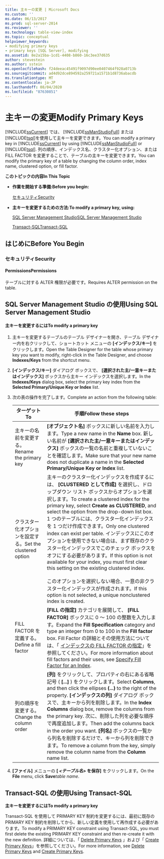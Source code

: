 ```yaml
---
title: 主キーの変更 | Microsoft Docs
ms.custom: ''
ms.date: 06/13/2017
ms.prod: sql-server-2014
ms.reviewer: ''
ms.technology: table-view-index
ms.topic: conceptual
helpviewer_keywords:
- modifying primary keys
- primary keys [SQL Server], modifying
ms.assetid: 8e2a15ba-1cd1-4408-b860-16c3ee37d635
author: stevestein
ms.author: sstein
ms.openlocfilehash: f24deeac45491f9097d90ee0407464f928a0713b
ms.sourcegitcommit: ad4d92dce894592a259721a1571b1d8736abacdb
ms.translationtype: MT
ms.contentlocale: ja-JP
ms.lasthandoff: 08/04/2020
ms.locfileid: "87630851"
---
```

# <a name="modify-primary-keys"></a><span data-ttu-id="993b0-102">主キーの変更</span><span class="sxs-lookup"><span data-stu-id="993b0-102">Modify Primary Keys</span></span>
  <span data-ttu-id="993b0-103">[!INCLUDE[ssCurrent](../../includes/sscurrent-md.md)] では、 [!INCLUDE[ssManStudioFull](../../includes/ssmanstudiofull-md.md)] または [!INCLUDE[tsql](../../includes/tsql-md.md)]を使用して主キーを変更できます。</span><span class="sxs-lookup"><span data-stu-id="993b0-103">You can modify a primary key in [!INCLUDE[ssCurrent](../../includes/sscurrent-md.md)] by using [!INCLUDE[ssManStudioFull](../../includes/ssmanstudiofull-md.md)] or [!INCLUDE[tsql](../../includes/tsql-md.md)].</span></span> <span data-ttu-id="993b0-104">列の順序、インデックス名、クラスター化オプション、または FILL FACTOR を変更することで、テーブルの主キーを変更できます。</span><span class="sxs-lookup"><span data-stu-id="993b0-104">You can modify the primary key of a table by changing the column order, index name, clustered option, or fill factor.</span></span>  
  
 <span data-ttu-id="993b0-105">**このトピックの内容**</span><span class="sxs-lookup"><span data-stu-id="993b0-105">**In This Topic**</span></span>  
  
-   <span data-ttu-id="993b0-106">**作業を開始する準備:**</span><span class="sxs-lookup"><span data-stu-id="993b0-106">**Before you begin:**</span></span>  
  
     [<span data-ttu-id="993b0-107">セキュリティ</span><span class="sxs-lookup"><span data-stu-id="993b0-107">Security</span></span>](#Security)  
  
-   <span data-ttu-id="993b0-108">**主キーを変更するための方法:**</span><span class="sxs-lookup"><span data-stu-id="993b0-108">**To modify a primary key, using:**</span></span>  
  
     [<span data-ttu-id="993b0-109">SQL Server Management Studio</span><span class="sxs-lookup"><span data-stu-id="993b0-109">SQL Server Management Studio</span></span>](#SSMSProcedure)  
  
     [<span data-ttu-id="993b0-110">Transact-SQL</span><span class="sxs-lookup"><span data-stu-id="993b0-110">Transact-SQL</span></span>](#TsqlProcedure)  
  
##  <a name="before-you-begin"></a><a name="BeforeYouBegin"></a> <span data-ttu-id="993b0-111">はじめに</span><span class="sxs-lookup"><span data-stu-id="993b0-111">Before You Begin</span></span>  
  
###  <a name="security"></a><a name="Security"></a> <span data-ttu-id="993b0-112">セキュリティ</span><span class="sxs-lookup"><span data-stu-id="993b0-112">Security</span></span>  
  
####  <a name="permissions"></a><a name="Permissions"></a> <span data-ttu-id="993b0-113">Permissions</span><span class="sxs-lookup"><span data-stu-id="993b0-113">Permissions</span></span>  
 <span data-ttu-id="993b0-114">テーブルに対する ALTER 権限が必要です。</span><span class="sxs-lookup"><span data-stu-id="993b0-114">Requires ALTER permission on the table.</span></span>  
  
##  <a name="using-sql-server-management-studio"></a><a name="SSMSProcedure"></a> <span data-ttu-id="993b0-115">SQL Server Management Studio の使用</span><span class="sxs-lookup"><span data-stu-id="993b0-115">Using SQL Server Management Studio</span></span>  
  
#### <a name="to-modify-a-primary-key"></a><span data-ttu-id="993b0-116">主キーを変更するには</span><span class="sxs-lookup"><span data-stu-id="993b0-116">To modify a primary key</span></span>  
  
1.  <span data-ttu-id="993b0-117">主キーを変更するテーブルのテーブル デザイナーを開き、テーブル デザイナー内を右クリックして、ショートカット メニューの **[インデックス/キー]** をクリックします。</span><span class="sxs-lookup"><span data-stu-id="993b0-117">Open the Table Designer for the table whose primary key you want to modify, right-click in the Table Designer, and choose **Indexes/Keys** from the shortcut menu.</span></span>  
  
2.  <span data-ttu-id="993b0-118">**[インデックス/キー]** ダイアログ ボックスで、 **[選択された主/一意キーまたはインデックス]** ボックスから主キー インデックスを選択します。</span><span class="sxs-lookup"><span data-stu-id="993b0-118">In the **Indexes/Keys** dialog box, select the primary key index from the **Selected Primary/Unique Key or Index** list.</span></span>  
  
3.  <span data-ttu-id="993b0-119">次の表の操作を完了します。</span><span class="sxs-lookup"><span data-stu-id="993b0-119">Complete an action from the following table:</span></span>  
  
    |<span data-ttu-id="993b0-120">ターゲット</span><span class="sxs-lookup"><span data-stu-id="993b0-120">To</span></span>|<span data-ttu-id="993b0-121">手順</span><span class="sxs-lookup"><span data-stu-id="993b0-121">Follow these steps</span></span>|  
    |--------|------------------------|  
    |<span data-ttu-id="993b0-122">主キーの名前を変更する。</span><span class="sxs-lookup"><span data-stu-id="993b0-122">Rename the primary key</span></span>|<span data-ttu-id="993b0-123">**[オブジェクト名]** ボックスに新しい名前を入力します。</span><span class="sxs-lookup"><span data-stu-id="993b0-123">Type a new name in the **Name** box.</span></span> <span data-ttu-id="993b0-124">新しい名前が **[選択された主/一意キーまたはインデックス]** ボックスの一覧の名前と重複していないことを確認します。</span><span class="sxs-lookup"><span data-stu-id="993b0-124">Make sure that your new name does not duplicate a name in the **Selected Primary/Unique Key or Index** list.</span></span>|  
    |<span data-ttu-id="993b0-125">クラスター化オプションを設定する。</span><span class="sxs-lookup"><span data-stu-id="993b0-125">Set the clustered option</span></span>|<span data-ttu-id="993b0-126">主キーのクラスター化インデックスを作成するには、 **[CLUSTERED として作成]** を選択し、ドロップダウン リスト ボックスからオプションを選択します。</span><span class="sxs-lookup"><span data-stu-id="993b0-126">To create a clustered index for the primary key, select **Create as CLUSTERED**, and select the option from the drop-down list box.</span></span> <span data-ttu-id="993b0-127">1 つのテーブルには、クラスター化インデックスを 1 つだけ作成できます。</span><span class="sxs-lookup"><span data-stu-id="993b0-127">Only one clustered index can exist per table.</span></span> <span data-ttu-id="993b0-128">インデックスにこのオプションを使用できない場合は、まず既存のクラスター化インデックスでこのチェック ボックスをオフにする必要があります。</span><span class="sxs-lookup"><span data-stu-id="993b0-128">If this option is not available for your index, you must first clear this setting on the existing clustered index.</span></span><br /><br /> <span data-ttu-id="993b0-129">このオプションを選択しない場合、一意の非クラスター化インデックスが作成されます。</span><span class="sxs-lookup"><span data-stu-id="993b0-129">If this option is not selected, a unique nonclustered index is created.</span></span>|  
    |<span data-ttu-id="993b0-130">FILL FACTOR を定義する。</span><span class="sxs-lookup"><span data-stu-id="993b0-130">Define a fill factor</span></span>|<span data-ttu-id="993b0-131">**[FILL の指定]** カテゴリを展開して、 **[FILL FACTOR]** ボックスに 0 ～ 100 の整数を入力します。</span><span class="sxs-lookup"><span data-stu-id="993b0-131">Expand the **Fill Specification** category and type an integer from 0 to 100 in the **Fill factor** box.</span></span> <span data-ttu-id="993b0-132">Fill Factor の詳細とその使用方法については、「 [インデックスの FILL FACTOR の指定](../indexes/specify-fill-factor-for-an-index.md)」を参照してください。</span><span class="sxs-lookup"><span data-stu-id="993b0-132">For more information about fill factors and their uses, see [Specify Fill Factor for an Index](../indexes/specify-fill-factor-for-an-index.md).</span></span>|  
    |<span data-ttu-id="993b0-133">列の順序を変更する。</span><span class="sxs-lookup"><span data-stu-id="993b0-133">Change the column order</span></span>|<span data-ttu-id="993b0-134">**[列]** をクリックして、プロパティの右にある省略記号 ( **[...]** ) をクリックします。</span><span class="sxs-lookup"><span data-stu-id="993b0-134">Select **Columns**, and then click the ellipses **(...)** to the right of the property.</span></span> <span data-ttu-id="993b0-135">**[インデックスの列]** ダイアログ ボックスで、主キーから列を削除します。</span><span class="sxs-lookup"><span data-stu-id="993b0-135">In the  **Index Columns** dialog box, remove the columns from the primary key.</span></span> <span data-ttu-id="993b0-136">次に、削除した列を必要な順序で再度追加します。</span><span class="sxs-lookup"><span data-stu-id="993b0-136">Then add the columns back in the order you want.</span></span> <span data-ttu-id="993b0-137">**[列名]** ボックスの一覧から列名を削除するだけで、キーから列を削除できます。</span><span class="sxs-lookup"><span data-stu-id="993b0-137">To remove a column from the key, simply remove the column name from the **Column** name list.</span></span>|  
  
4.  <span data-ttu-id="993b0-138">**[ファイル]** メニューの **[ _<テーブル名>_ を保存]** をクリックします。</span><span class="sxs-lookup"><span data-stu-id="993b0-138">On the **File** menu, click **Save**_table name_.</span></span>  
  
##  <a name="using-transact-sql"></a><a name="TsqlProcedure"></a> <span data-ttu-id="993b0-139">Transact-SQL の使用</span><span class="sxs-lookup"><span data-stu-id="993b0-139">Using Transact-SQL</span></span>  
 <span data-ttu-id="993b0-140">**主キーを変更するには**</span><span class="sxs-lookup"><span data-stu-id="993b0-140">**To modify a primary key**</span></span>  
  
 <span data-ttu-id="993b0-141">Transact-SQL を使用して PRIMARY KEY 制約を変更するには、最初に既存の PRIMARY KEY 制約を削除してから、新しい定義を使用して再作成する必要があります。</span><span class="sxs-lookup"><span data-stu-id="993b0-141">To modify a PRIMARY KEY constraint using Transact-SQL, you must first delete the existing PRIMARY KEY constraint and then re-create it with the new definition.</span></span> <span data-ttu-id="993b0-142">詳細については、「 [Delete Primary Keys](delete-primary-keys.md) 」および「 [Create Primary Keys](create-primary-keys.md)」を参照してください。</span><span class="sxs-lookup"><span data-stu-id="993b0-142">For more information, see [Delete Primary Keys](delete-primary-keys.md) and [Create Primary Keys](create-primary-keys.md).</span></span>  
  
###  <a name="TsqlExample"></a>  
